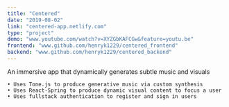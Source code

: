 ```yaml
---
title: "Centered"
date: "2019-08-02"
link: "centered-app.netlify.com"
type: "project"
demo: "www.youtube.com/watch?v=XYZGbKAFCGw&feature=youtu.be"
frontend: "www.github.com/henryk1229/centered_frontend"
backend: "www.github.com/henryk1229/centered_backend"
---
```

An immersive app that dynamically generates subtle music and visuals

    • Uses Tone.js to produce generative music via custom synthesis
    • Uses React-Spring to produce dynamic visual content to focus a user
    • Uses fullstack authentication to register and sign in users
